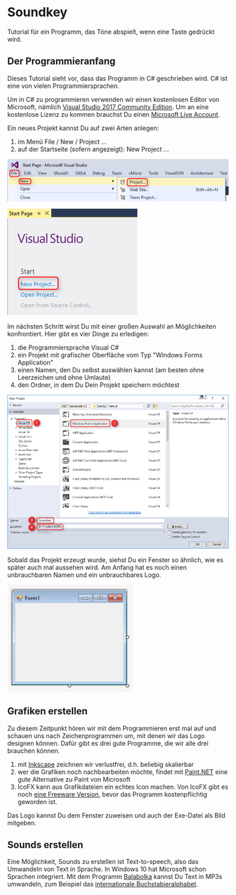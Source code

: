 # Soundkey
Tutorial für ein Programm, das Töne abspielt, wenn eine Taste gedrückt wird.

## Der Programmieranfang

Dieses Tutorial sieht vor, dass das Programm in C# geschrieben wird. C# ist eine von vielen Programmiersprachen.

Um in C# zu programmieren verwenden wir einen kostenlosen Editor von Microsoft, nämlich [Visual Studio 2017 Community Edition](https://www.visualstudio.com/downloads). Um an eine kostenlose Lizenz zu kommen brauchst Du einen [Microsoft Live Account](https://login.live.com).

Ein neues Projekt kannst Du auf zwei Arten anlegen:

1. im Menü File / New / Project ...
2. auf der Startseite (sofern angezeigt): New Project ...

![File / New / Project](./img/file_new_project.png)

![Startseite / New Project](./img/startseite_new_project.png)

Im nächsten Schritt wirst Du mit einer großen Auswahl an Möglichkeiten konfrontiert. Hier gibt es vier Dinge zu erledigen:

1. die Programmiersprache Visual C#
2. ein Projekt mit grafischer Oberfläche vom Typ "Windows Forms Application"
3. einen Namen, den Du selbst auswählen kannst (am besten ohne Leerzeichen und ohne Umlaute)
4. den Ordner, in dem Du Dein Projekt speichern möchtest

![Projekteinstellungen](./img/projekt_einstellungen.png)

Sobald das Projekt erzeugt wurde, siehst Du ein Fenster so ähnlich, wie es später auch mal aussehen wird. Am Anfang hat es noch einen unbrauchbaren Namen und ein unbrauchbares Logo.

![Fenster mit unbrauchbaren Eigenschaften](./img/fenster.png)

## Grafiken erstellen

Zu diesem Zeitpunkt hören wir mit dem Programmieren erst mal auf und schauen uns nach Zeichenprogrammen um, mit denen wir das Logo designen können. Dafür gibt es drei gute Programme, die wir alle drei brauchen können.

1. mit [Inkscape](https://inkscape.org/de/) zeichnen wir verlustfrei, d.h. beliebig skalierbar
2. wer die Grafiken noch nachbearbeiten möchte, findet mit [Paint.NET](https://www.getpaint.net/) eine gute Alternative zu Paint von Microsoft
3. IcoFX kann aus Grafikdateien ein echtes Icon machen. Von IcoFX gibt es noch [eine Freeware Version](http://www.chip.de/downloads/IcoFX-letzte-Freeware-Version_28266149.html), bevor das Programm kostenpflichtig geworden ist.

Das Logo kannst Du dem Fenster zuweisen und auch der Exe-Datei als Bild mitgeben.

## Sounds erstellen

Eine Möglichkeit, Sounds zu erstellen ist Text-to-speech, also das Umwandeln von Text in Sprache. In Windows 10 hat Microsoft schon Sprachen integriert. Mit dem Programm [Balabolka](http://www.cross-plus-a.com/de/balabolka.htm) kannst Du Text in MP3s umwandeln, zum Beispiel das [internationale Buchstabieralphabet](http://www.ib-haertling.de/amateurfunk/Alphabet.pdf).



